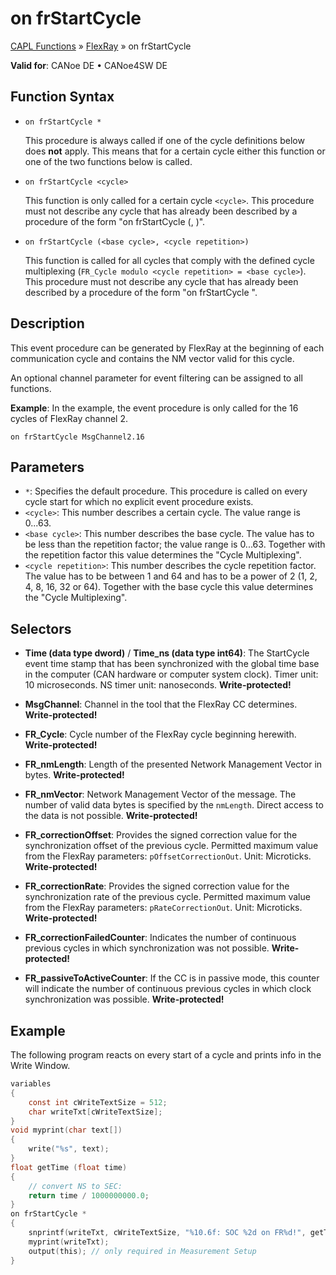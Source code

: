 # on frStartCycle

[CAPL Functions](../../CAPLfunctions.md) » [FlexRay](../CAPLfunctionsFlexrayOverview.md) » on frStartCycle

**Valid for**: CANoe DE • CANoe4SW DE

## Function Syntax

- `on frStartCycle *`

  This procedure is always called if one of the cycle definitions below does **not** apply. This means that for a certain cycle either this function or one of the two functions below is called.

- `on frStartCycle <cycle>`

  This function is only called for a certain cycle `<cycle>`. This procedure must not describe any cycle that has already been described by a procedure of the form "on frStartCycle (<base cycle>, <cycle repetition>)".

- `on frStartCycle (<base cycle>, <cycle repetition>)`

  This function is called for all cycles that comply with the defined cycle multiplexing (`FR_Cycle modulo <cycle repetition> = <base cycle>`). This procedure must not describe any cycle that has already been described by a procedure of the form "on frStartCycle <cycle>".

## Description

This event procedure can be generated by FlexRay at the beginning of each communication cycle and contains the NM vector valid for this cycle.

An optional channel parameter for event filtering can be assigned to all functions.

**Example**: In the example, the event procedure is only called for the 16 cycles of FlexRay channel 2.

```
on frStartCycle MsgChannel2.16
```

## Parameters

- `*`: Specifies the default procedure. This procedure is called on every cycle start for which no explicit event procedure exists.
- `<cycle>`: This number describes a certain cycle. The value range is 0...63.
- `<base cycle>`: This number describes the base cycle. The value has to be less than the repetition factor; the value range is 0...63. Together with the repetition factor this value determines the "Cycle Multiplexing".
- `<cycle repetition>`: This number describes the cycle repetition factor. The value has to be between 1 and 64 and has to be a power of 2 (1, 2, 4, 8, 16, 32 or 64). Together with the base cycle this value determines the "Cycle Multiplexing".

## Selectors

- **Time (data type dword)** / **Time_ns (data type int64)**: The StartCycle event time stamp that has been synchronized with the global time base in the computer (CAN hardware or computer system clock). Timer unit: 10 microseconds. NS timer unit: nanoseconds. **Write-protected!**

- **MsgChannel**: Channel in the tool that the FlexRay CC determines. **Write-protected!**

- **FR_Cycle**: Cycle number of the FlexRay cycle beginning herewith. **Write-protected!**

- **FR_nmLength**: Length of the presented Network Management Vector in bytes. **Write-protected!**

- **FR_nmVector**: Network Management Vector of the message. The number of valid data bytes is specified by the `nmLength`. Direct access to the data is not possible. **Write-protected!**

- **FR_correctionOffset**: Provides the signed correction value for the synchronization offset of the previous cycle. Permitted maximum value from the FlexRay parameters: `pOffsetCorrectionOut`. Unit: Microticks. **Write-protected!**

- **FR_correctionRate**: Provides the signed correction value for the synchronization rate of the previous cycle. Permitted maximum value from the FlexRay parameters: `pRateCorrectionOut`. Unit: Microticks. **Write-protected!**

- **FR_correctionFailedCounter**: Indicates the number of continuous previous cycles in which synchronization was not possible. **Write-protected!**

- **FR_passiveToActiveCounter**: If the CC is in passive mode, this counter will indicate the number of continuous previous cycles in which clock synchronization was possible. **Write-protected!**

## Example

The following program reacts on every start of a cycle and prints info in the Write Window.

```c
variables
{
    const int cWriteTextSize = 512;
    char writeTxt[cWriteTextSize];
}
void myprint(char text[])
{
    write("%s", text);
}
float getTime (float time)
{
    // convert NS to SEC:
    return time / 1000000000.0;
}
on frStartCycle *
{
    snprintf(writeTxt, cWriteTextSize, "%10.6f: SOC %2d on FR%d!", getTime(messageTimeNS(this)), this.FR_Cycle, this.MsgChannel);
    myprint(writeTxt);
    output(this); // only required in Measurement Setup
}
```
